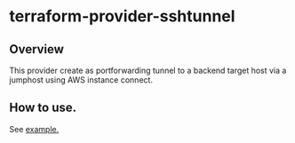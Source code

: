 # terraform-provider-sshtunnel

## Overview

This provider create as portforwarding tunnel to a backend target host via a jumphost using AWS instance connect.


## How to use. 
See [example.](example-tf/main.tf)

